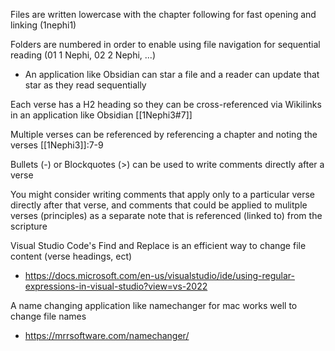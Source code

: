 Files are written lowercase with the chapter following for fast opening and linking (1nephi1)

Folders are numbered in order to enable using file navigation for sequential reading (01 1 Nephi, 02 2 Nephi, ...)
- An application like Obsidian can star a file and a reader can update that star as they read sequentially

Each verse has a H2 heading so they can be cross-referenced via Wikilinks in an application like Obsidian [[1Nephi3#7]]

Multiple verses can be referenced by referencing a chapter and noting the verses [[1Nephi3]]:7-9

Bullets (-) or Blockquotes (>) can be used to write comments directly after a verse

You might consider writing comments that apply only to a particular verse directly after that verse, and comments that could be applied to mulitple verses (principles) as a separate note that is referenced (linked to) from the scripture

Visual Studio Code's Find and Replace is an efficient way to change file content (verse headings, ect)
- https://docs.microsoft.com/en-us/visualstudio/ide/using-regular-expressions-in-visual-studio?view=vs-2022

A name changing application like namechanger for mac works well to change file names
- https://mrrsoftware.com/namechanger/
